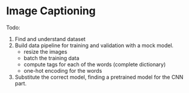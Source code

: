 # Image Captioning

Todo:

1. Find and understand dataset
1. Build data pipeline for training and validation with a mock model.
    * resize the images
    * batch the training data
    * compute tags for each of the words (complete dictionary)
    * one-hot encoding for the words
1. Substitute the correct model, finding a pretrained model for the CNN part. 

